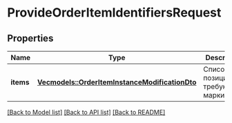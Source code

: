 # ProvideOrderItemIdentifiersRequest

## Properties
Name | Type | Description | Notes
------------ | ------------- | ------------- | -------------
**items** | [**Vec<models::OrderItemInstanceModificationDto>**](OrderItemInstanceModificationDTO.md) | Список позиций, требующих маркировки.  | 

[[Back to Model list]](../README.md#documentation-for-models) [[Back to API list]](../README.md#documentation-for-api-endpoints) [[Back to README]](../README.md)


